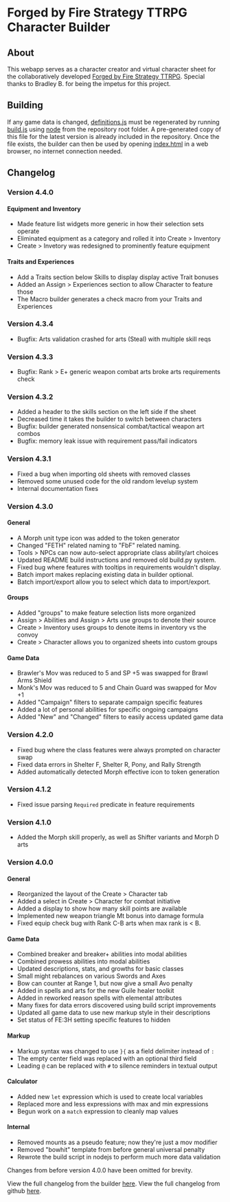 Forged by Fire Strategy TTRPG Character Builder
===============================================

## About

This webapp serves as a character creator and virtual character sheet for the collaboratively developed [Forged by Fire Strategy TTRPG](https://forgedbyfiresttrpg.miraheze.org/wiki/Main_Page). Special thanks to Bradley B. for being the impetus for this project.

## Building

If any game data is changed, [definitions.js](https://github.com/struct-rgb/feth_ttrpg_character_sheet/blob/main/definitions.js) must be regenerated by running [build.js](https://github.com/struct-rgb/feth_ttrpg_character_sheet/blob/main/build.js) using [node](https://nodejs.org/en) from the repository root folder. A pre-generated copy of this file for the latest version is already included in the repository. Once the file exists, the builder can then be used by opening [index.html](https://github.com/struct-rgb/feth_ttrpg_character_sheet/blob/main/index.html) in a web browser, no internet connection needed.

## Changelog

### Version 4.4.0

#### Equipment and Inventory
  * Made feature list widgets more generic in how their selection sets operate
  * Eliminated equipment as a category and rolled it into Create > Inventory
  * Create > Invetory was redesigned to prominently feature equipment

#### Traits and Experiences
  * Add a Traits section below Skills to display display active Trait bonuses
  * Added an Assign > Experiences section to allow Character to feature those
  * The Macro builder generates a check macro from your Traits and Experiences
  
### Version 4.3.4
  * Bugfix: Arts validation crashed for arts (Steal) with multiple skill reqs

### Version 4.3.3
  * Bugfix: Rank > E+ generic weapon combat arts broke arts requirements check

### Version 4.3.2
  * Added a header to the skills section on the left side if the sheet
  * Decreased time it takes the builder to switch between characters
  * Bugfix: builder generated nonsensical combat/tactical weapon art combos
  * Bugfix: memory leak issue with requirement pass/fail indicators

### Version 4.3.1
  * Fixed a bug when importing old sheets with removed classes
  * Removed some unused code for the old random levelup system
  * Internal documentation fixes

### Version 4.3.0

#### General
  * A Morph unit type icon was added to the token generator
  * Changed "FETH" related naming to "FbF" related naming.
  * Tools > NPCs can now auto-select appropriate class ability/art choices
  * Updated README build instructions and removed old build.py system.
  * Fixed bug where features with tooltips in requirements wouldn't display.
  * Batch import makes replacing existing data in builder optional.
  * Batch import/export allow you to select which data to import/export.

#### Groups
  * Added "groups" to make feature selection lists more organized
  * Assign > Abilities and Assign > Arts use groups to denote their source
  * Create > Inventory uses groups to denote items in inventory vs the convoy
  * Create > Character allows you to organized sheets into custom groups

#### Game Data
  * Brawler's Mov was reduced to 5 and SP +5 was swapped for Brawl Arms Shield
  * Monk's Mov was reduced to 5 and Chain Guard was swapped for Mov +1
  * Added "Campaign" filters to separate campaign specific features
  * Added a lot of personal abilities for specific ongoing campaigns
  * Added "New" and "Changed" filters to easily access updated game data

### Version 4.2.0
  * Fixed bug where the class features were always prompted on character swap
  * Fixed data errors in Shelter F, Shelter R, Pony, and Rally Strength
  * Added automatically detected Morph effective icon to token generation

### Version 4.1.2
  * Fixed issue parsing `Required` predicate in feature requirements

### Version 4.1.0
  * Added the Morph skill properly, as well as Shifter variants and Morph D arts

### Version 4.0.0

#### General
  * Reorganized the layout of the Create > Character tab
  * Added a select in Create > Character for combat initiative
  * Added a display to show how many skill points are available
  * Implemented new weapon triangle Mt bonus into damage formula
  * Fixed equip check bug with Rank C-B arts when max rank is < B.

#### Game Data
  * Combined breaker and breaker+ abilities into modal abilities 
  * Combined prowess abilities into modal abilities
  * Updated descriptions, stats, and growths for basic classes
  * Small might rebalances on various Swords and Axes
  * Bow can counter at Range 1, but now give a small Avo penalty
  * Added in spells and arts for the new Guile healer toolkit
  * Added in reworked reason spells with elemental attributes
  * Many fixes for data errors discovered using build script improvements
  * Updated all game data to use new markup style in their descriptions
  * Set status of FE:3H setting specific features to hidden

#### Markup
  * Markup syntax was changed to use `}{` as a field delimiter instead of `:`
  * The empty center field was replaced with an optional third field
  * Leading `@` can be replaced with `#` to silence reminders in textual output

#### Calculator
  * Added new `let` expression which is used to create local variables
  * Replaced more and less expressions with max and min expressions
  * Begun work on a `match` expression to cleanly map values

#### Internal
  * Removed mounts as a pseudo feature; now they're just a mov modifier
  * Removed "bowhit" template from before general universal penalty
  * Rewrote the build script in nodejs to perform much more data validation

Changes from before version 4.0.0 have been omitted for brevity.

View the full changelog from the builder [here](./changelog.html).
View the full changelog from github [here](https://github.com/struct-rgb/feth_ttrpg_character_sheet/blob/main/src/md/changelog.md).
